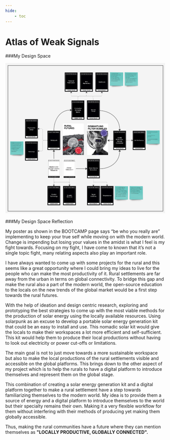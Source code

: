 ```yaml
---
hide:
    - toc
---
```


# Atlas of Weak Signals

###My Design Space

![](../images/Term1/my%20design%20space.jpg)

###My Design Space Reflection

My poster as shown in the BOOTCAMP page says “be who you really are” implementing to keep your true self while moving on with the modern world. Change is impending but losing your values in the amidst is what I feel is my fight towards.  Focusing on my fight, I have come to known that it’s not a single topic fight, many relating aspects also play an important role.

I have always wanted to come up with some projects for the rural and this seems like a great opportunity where I could bring my ideas to live for the people who can make the most productivity of it. Rural settlements are far away from the urban in terms on global connectivity. To bridge this gap and make the rural also a part of the modern world, the open-source education to the locals on the new trends of the global market would be a first step towards the rural futures.

With the help of ideation and design centric research, exploring and prototyping the best strategies to come up with the most viable methods for the production of solar energy using the locally available resources. Using solarpunk as an excuse to develop a portable solar energy generation kit that could be an easy to install and use. This nomadic solar kit would give the locals to make their workspaces a lot more efficient and self-sufficient. This kit would help them to produce their local productions without having to look out electricity or power cut-offs or limitations. 

The main goal is not to just move towards a more sustainable workspace but also to make the local productions of the rural settlements visible and accessible on the global platforms. This brings down to the other aspect of my project which is to help the rurals to have a digital platform to introduce themselves and represent them on the global stage. 

This combination of creating a solar energy generation kit and a digital platform together to make a rural settlement have a step towards familiarizing themselves to the modern world.
My idea is to provide them a source of energy and a digital platform to introduce themselves to the world but their specialty remains their own. Making it a very flexible workflow for them without interfering with their methods of producing yet making them globally accessible.

Thus, making the rural communities have a future where they can mention themselves as **"LOCALLY PRODUCTIVE, GLOBALLY CONNECTED".**
